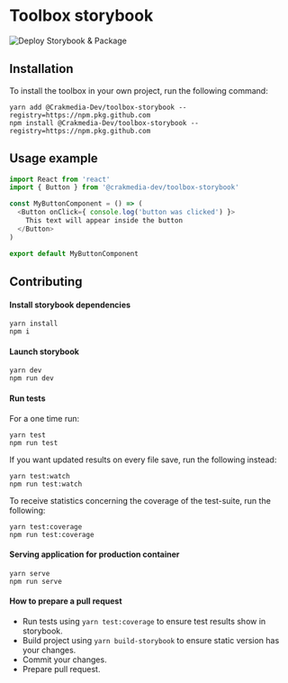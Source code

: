 # Toolbox storybook
![Deploy Storybook & Package](https://github.com/Crakmedia-Dev/toolbox-storybook/workflows/Deploy%20Storybook%20&%20Package/badge.svg?branch=master&event=push)

## Installation

To install the toolbox in your own project, run the following command:
```shell script
yarn add @Crakmedia-Dev/toolbox-storybook --registry=https://npm.pkg.github.com
npm install @Crakmedia-Dev/toolbox-storybook --registry=https://npm.pkg.github.com
```

## Usage example

```javascript
import React from 'react'
import { Button } from '@crakmedia-dev/toolbox-storybook'

const MyButtonComponent = () => (
  <Button onClick={ console.log('button was clicked') }>
    This text will appear inside the button
  </Button>
)

export default MyButtonComponent
```

## Contributing

#### Install storybook dependencies

```shell script
yarn install
npm i
```

#### Launch storybook

```shell script
yarn dev
npm run dev
```

#### Run tests

For a one time run:
```shell script
yarn test
npm run test
```

If you want updated results on every file save, run the following instead:
```shell script
yarn test:watch
npm run test:watch
```

To receive statistics concerning the coverage of the test-suite, run the following:
```shell script
yarn test:coverage
npm run test:coverage
```

#### Serving application for production container

```shell script
yarn serve
npm run serve
```

#### How to prepare a pull request

- Run tests using `yarn test:coverage` to ensure test results show in storybook.
- Build project using `yarn build-storybook` to ensure static version has your changes. 
- Commit your changes.
- Prepare pull request.
